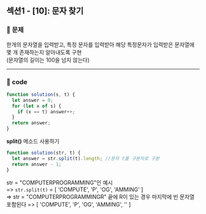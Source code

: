 ## 섹션1 - [10]: 문자 찾기

### 🌴 문제

한개의 문자열을 입력받고, 특정 문자를 입력받아 해당 특정문자가 입력받은 문자열에 몇 개 존재하는지 알아내도록 구현<br>
(문자열의 길이는 100을 넘지 않는다)

---

### 🤠 code

```js
function solution(s, t) {
  let answer = 0;
  for (let x of s) {
    if (x == t) answer++;
  }
  return answer;
}
```

**split()** 메소드 사용하기

```js
function solution(str, t) {
  let answer = str.split(t).length; //문자 t를 구분자로 구분
  return answer - 1;
}
```

str = "COMPUTERPROGRAMMING"인 예시 <br>
=> `str.split(t)` = [ 'COMPUTE', 'P', 'OG', 'AMMING' ]<br>
=> str = "COMPUTERPROGRAMMINGR" 끝에 R이 있는 경우 마지막에 빈 문자열 포함된다 => [ 'COMPUTE', 'P', 'OG', 'AMMING', '' ]
